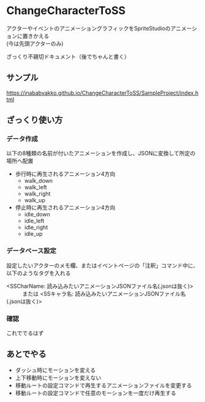 # ChangeCharacterToSS

アクターやイベントのアニメーショングラフィックをSpriteStudioのアニメーションに置きかえる  
(今は先頭アクターのみ)

ざっくり不親切ドキュメント（後でちゃんと書く）

## サンプル

https://inababyakko.github.io/ChangeCharacterToSS/SampleProject/index.html

## ざっくり使い方

### データ作成

以下の8種類の名前が付いたアニメーションを作成し、JSONに変換して所定の場所へ配置

- 歩行時に再生されるアニメーション4方向
  - walk_down
  - walk_left
  - walk_right
  - walk_up
- 停止時に再生されるアニメーション4方向
  - idle_down
  - idle_left
  - idle_right
  - idle_up

### データベース設定

設定したいアクターのメモ欄、またはイベントページの「注釈」コマンド中に、以下のようなタグを入れる

<SSCharName: 読み込みたいアニメーションJSONファイル名(.jsonは抜く)>
　　　または
<SSキャラ名: 読み込みたいアニメーションJSONファイル名(.jsonは抜く)>

### 確認

これででるはず

## あとでやる

- ダッシュ時にモーションを変える
- 上下移動時にモーションを変えない
- 移動ルートの設定コマンドで再生するアニメーションファイルを変更する
- 移動ルートの設定コマンドで任意のモーションを一度だけ再生する
